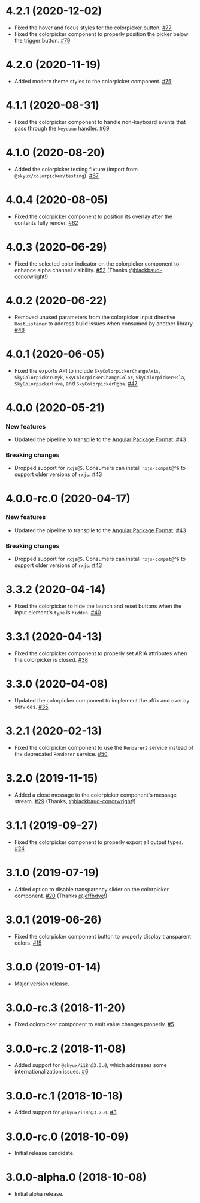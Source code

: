# 4.2.1 (2020-12-02)

- Fixed the hover and focus styles for the colorpicker button. [#77](https://github.com/blackbaud/skyux-colorpicker/pull/77)
- Fixed the colorpicker component to properly position the picker below the trigger button. [#79](https://github.com/blackbaud/skyux-colorpicker/pull/79)

# 4.2.0 (2020-11-19)

- Added modern theme styles to the colorpicker component. [#75](https://github.com/blackbaud/skyux-colorpicker/pull/75)

# 4.1.1 (2020-08-31)

- Fixed the colorpicker component to handle non-keyboard events that pass through the `keydown` handler. [#69](https://github.com/blackbaud/skyux-colorpicker/pull/69)

# 4.1.0 (2020-08-20)

- Added the colorpicker testing fixture (import from `@skyux/colorpicker/testing`). [#67](https://github.com/blackbaud/skyux-colorpicker/pull/67)

# 4.0.4 (2020-08-05)

- Fixed the colorpicker component to position its overlay after the contents fully render. [#62](https://github.com/blackbaud/skyux-colorpicker/pull/62)

# 4.0.3 (2020-06-29)

- Fixed the selected color indicator on the colorpicker component to enhance alpha channel visibility. [#52](https://github.com/blackbaud/skyux-colorpicker/pull/52) (Thanks [@blackbaud-conorwright](https://github.com/blackbaud-conorwright)!)

# 4.0.2 (2020-06-22)

- Removed unused parameters from the colorpicker input directive `HostListener` to address build issues when consumed by another library. [#48](https://github.com/blackbaud/skyux-colorpicker/pull/48)

# 4.0.1 (2020-06-05)

- Fixed the exports API to include `SkyColorpickerChangeAxis`, `SkyColorpickerCmyk`, `SkyColorpickerChangeColor`, `SkyColorpickerHsla`, `SkyColorpickerHsva`, and `SkyColorpickerRgba`. [#47](github.com/blackbaud/skyux-colorpicker/pull/47)

# 4.0.0 (2020-05-21)

### New features

- Updated the pipeline to transpile to the [Angular Package Format](https://docs.google.com/document/d/1CZC2rcpxffTDfRDs6p1cfbmKNLA6x5O-NtkJglDaBVs/preview). [#43](https://github.com/blackbaud/skyux-colorpicker/pull/43)

### Breaking changes

- Dropped support for `rxjs@5`. Consumers can install `rxjs-compat@^6` to support older versions of `rxjs`. [#43](https://github.com/blackbaud/skyux-colorpicker/pull/43)

# 4.0.0-rc.0 (2020-04-17)

### New features

- Updated the pipeline to transpile to the [Angular Package Format](https://docs.google.com/document/d/1CZC2rcpxffTDfRDs6p1cfbmKNLA6x5O-NtkJglDaBVs/preview). [#43](https://github.com/blackbaud/skyux-colorpicker/pull/43)

### Breaking changes

- Dropped support for `rxjs@5`. Consumers can install `rxjs-compat@^6` to support older versions of `rxjs`. [#43](https://github.com/blackbaud/skyux-colorpicker/pull/43)

# 3.3.2 (2020-04-14)

- Fixed the colorpicker to hide the launch and reset buttons when the input element's `type` is `hidden`. [#40](https://github.com/blackbaud/skyux-colorpicker/pull/40)

# 3.3.1 (2020-04-13)

- Fixed the colorpicker component to properly set ARIA attributes when the colorpicker is closed. [#38](https://github.com/blackbaud/skyux-colorpicker/pull/38)

# 3.3.0 (2020-04-08)

- Updated the colorpicker component to implement the affix and overlay services. [#35](https://github.com/blackbaud/skyux-colorpicker/pull/35)

# 3.2.1 (2020-02-13)

- Fixed the colorpicker component to use the `Renderer2` service instead of the deprecated `Renderer` service. [#50](https://github.com/blackbaud/skyux-lookup/pull/50)

# 3.2.0 (2019-11-15)

- Added a close message to the colorpicker component's message stream. [#29](https://github.com/blackbaud/skyux-colorpicker/pull/29) (Thanks, [@blackbaud-conorwright](https://github.com/blackbaud-conorwright)!)

# 3.1.1 (2019-09-27)

- Fixed the colorpicker component to properly export all output types. [#24](https://github.com/blackbaud/skyux-colorpicker/pull/24)

# 3.1.0 (2019-07-19)

- Added option to disable transparency slider on the colorpicker component. [#20](https://github.com/blackbaud/skyux-colorpicker/pull/20) (Thanks [@jeffbdye](https://github.com/jeffbdye)!)

# 3.0.1 (2019-06-26)

- Fixed the colorpicker component button to properly display transparent colors. [#15](https://github.com/blackbaud/skyux-colorpicker/pull/15)

# 3.0.0 (2019-01-14)

- Major version release.

# 3.0.0-rc.3 (2018-11-20)

- Fixed colorpicker component to emit value changes properly. [#5](https://github.com/blackbaud/skyux-colorpicker/pull/5)

# 3.0.0-rc.2 (2018-11-08)

- Added support for `@skyux/i18n@3.3.0`, which addresses some internationalization issues. [#6](https://github.com/blackbaud/skyux-colorpicker/pull/6)

# 3.0.0-rc.1 (2018-10-18)

- Added support for `@skyux/i18n@3.2.0`. [#3](https://github.com/blackbaud/skyux-colorpicker/pull/3)

# 3.0.0-rc.0 (2018-10-09)

- Initial release candidate.

# 3.0.0-alpha.0 (2018-10-08)

- Initial alpha release.
